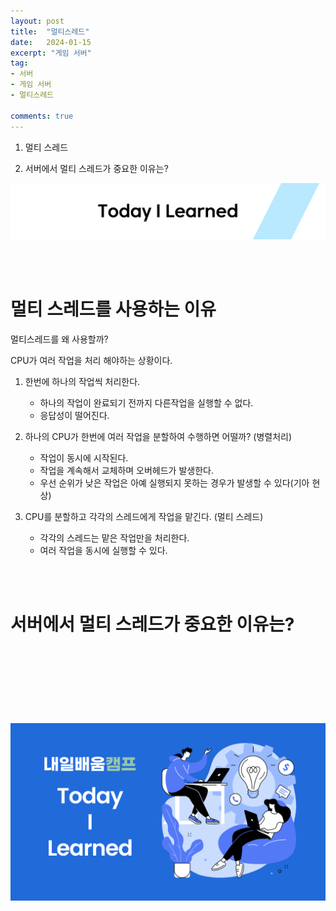 ```yaml
---
layout: post
title:  "멀티스레드"
date:   2024-01-15
excerpt: "게임 서버"
tag:
- 서버
- 게임 서버
- 멀티스레드

comments: true
---
```


1. 멀티 스레드

2. 서버에서 멀티 스레드가 중요한 이유는?

![nbcbanner](/assets/img/TILbanner.png)


<br/>
<br/>


# 멀티 스레드를 사용하는 이유

멀티스레드를 왜 사용할까?

CPU가 여러 작업을 처리 해야하는 상황이다.

1. 한번에 하나의 작업씩 처리한다.
   - 하나의 작업이 완료되기 전까지 다른작업을 실행할 수 없다.
   - 응답성이 떨어진다.

2. 하나의 CPU가 한번에 여러 작업을 분할하여 수행하면 어떨까? (병렬처리)
   - 작업이 동시에 시작된다.
   - 작업을 계속해서 교체하며 오버헤드가 발생한다.
   - 우선 순위가 낮은 작업은 아예 실행되지 못하는 경우가 발생할 수 있다(기아 현상)

3. CPU를 분할하고 각각의 스레드에게 작업을 맡긴다. (멀티 스레드)
   - 각각의 스레드는 맡은 작업만을 처리한다.
   - 여러 작업을 동시에 실행할 수 있다.


<br/>
<br/>

# 서버에서 멀티 스레드가 중요한 이유는?



<br/>
<br/>

# 
<br/>
<br/>

![nbcthumbnail](/assets/img/thumbnail-image.png)